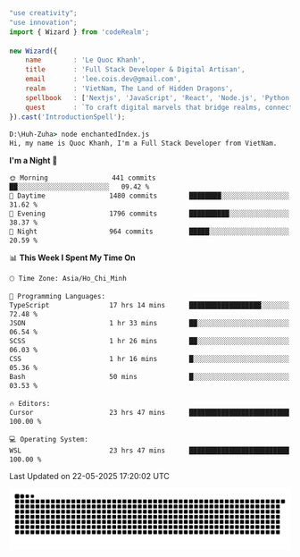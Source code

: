 <!--x axis divider-->

```js 
"use creativity";
"use innovation";
import { Wizard } from 'codeRealm';

new Wizard({
    name        : 'Le Quoc Khanh',
    title       : 'Full Stack Developer & Digital Artisan',
    email       : 'lee.cois.dev@gmail.com',
    realm       : 'VietNam, The Land of Hidden Dragons',
    spellbook   : ['Nextjs', 'JavaScript', 'React', 'Node.js', 'Python', 'Django', 'Cloud Services'],
    quest       : `To craft digital marvels that bridge realms, connect cultures, and bring imagination to life.`,
}).cast('IntroductionSpell');
```

```cmd
D:\Huh-Zuha> node enchantedIndex.js
Hi, my name is Quoc Khanh, I'm a Full Stack Developer from VietNam.
```
<!--START_SECTION:waka-->
**I'm a Night 🦉** 

```text
🌞 Morning                441 commits         ██░░░░░░░░░░░░░░░░░░░░░░░   09.42 % 
🌆 Daytime                1480 commits        ████████░░░░░░░░░░░░░░░░░   31.62 % 
🌃 Evening                1796 commits        ██████████░░░░░░░░░░░░░░░   38.37 % 
🌙 Night                  964 commits         █████░░░░░░░░░░░░░░░░░░░░   20.59 % 
```


📊 **This Week I Spent My Time On** 

```text
🕑︎ Time Zone: Asia/Ho_Chi_Minh

💬 Programming Languages: 
TypeScript               17 hrs 14 mins      ██████████████████░░░░░░░   72.48 % 
JSON                     1 hr 33 mins        ██░░░░░░░░░░░░░░░░░░░░░░░   06.54 % 
SCSS                     1 hr 26 mins        ██░░░░░░░░░░░░░░░░░░░░░░░   06.03 % 
CSS                      1 hr 16 mins        █░░░░░░░░░░░░░░░░░░░░░░░░   05.36 % 
Bash                     50 mins             █░░░░░░░░░░░░░░░░░░░░░░░░   03.53 % 

🔥 Editors: 
Cursor                   23 hrs 47 mins      █████████████████████████   100.00 % 

💻 Operating System: 
WSL                      23 hrs 47 mins      █████████████████████████   100.00 % 
```


 Last Updated on 22-05-2025 17:20:02 UTC
<!--END_SECTION:waka-->
<picture>
  <source media="(prefers-color-scheme: dark)" srcset="https://raw.githubusercontent.com/leecois/leecois/output/github-contribution-grid-snake-dark.svg">
  <source media="(prefers-color-scheme: light)" srcset="https://raw.githubusercontent.com/leecois/leecois/output/github-contribution-grid-snake.svg">
  <img alt="github contribution grid snake animation" src="https://raw.githubusercontent.com/leecois/leecois/output/github-contribution-grid-snake.svg">
</picture>
